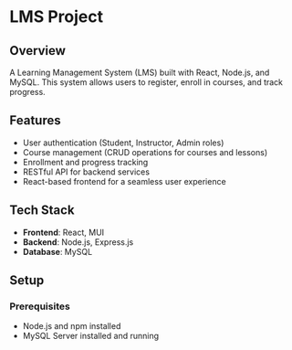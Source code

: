 # LMS Project

## Overview
A Learning Management System (LMS) built with React, Node.js, and MySQL. This system allows users to register, enroll in courses, and track progress.

## Features
- User authentication (Student, Instructor, Admin roles)
- Course management (CRUD operations for courses and lessons)
- Enrollment and progress tracking
- RESTful API for backend services
- React-based frontend for a seamless user experience

## Tech Stack
- **Frontend**: React, MUI
- **Backend**: Node.js, Express.js
- **Database**: MySQL

## Setup

### Prerequisites
- Node.js and npm installed
- MySQL Server installed and running
